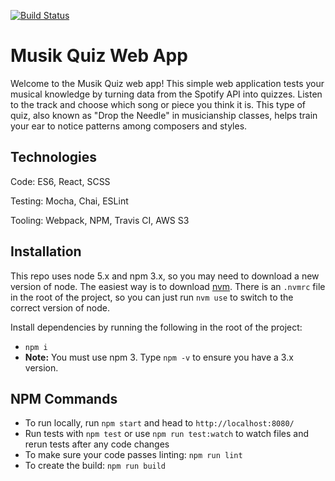 [![Build Status](https://travis-ci.org/Musikdiscover/web-app.svg?branch=prod)](https://travis-ci.org/Musikdiscover/web-app)

# Musik Quiz Web App
Welcome to the Musik Quiz web app! This simple web application tests your musical knowledge by turning data from the Spotify API into quizzes. Listen to the track and choose which song or piece you think it is. This type of quiz, also known as "Drop the Needle" in musicianship classes, helps train your ear to notice patterns among composers and styles.

## Technologies
Code: ES6, React, SCSS

Testing: Mocha, Chai, ESLint

Tooling: Webpack, NPM, Travis CI, AWS S3

## Installation
This repo uses node 5.x and npm 3.x, so you may need to download a new version of node. The easiest way is to download [nvm](https://github.com/creationix/nvm). There is an `.nvmrc` file in the root of the project, so you can just run `nvm use` to switch to the correct version of node.

Install dependencies by running the following in the root of the project:

- `npm i`
- **Note:** You must use npm 3. Type `npm -v` to ensure you have a 3.x version.

## NPM Commands
- To run locally, run `npm start` and head to `http://localhost:8080/`
- Run tests with `npm test` or use `npm run test:watch` to watch files and rerun tests after any code changes
- To make sure your code passes linting: `npm run lint`
- To create the build: `npm run build`
